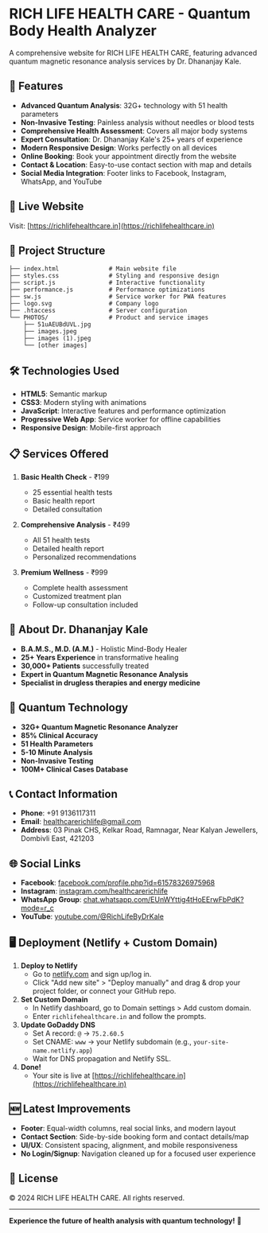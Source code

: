 # RICH LIFE HEALTH CARE - Quantum Body Health Analyzer

A comprehensive website for RICH LIFE HEALTH CARE, featuring advanced quantum magnetic resonance analysis services by Dr. Dhananjay Kale.

## 🌟 Features

- **Advanced Quantum Analysis**: 32G+ technology with 51 health parameters
- **Non-Invasive Testing**: Painless analysis without needles or blood tests
- **Comprehensive Health Assessment**: Covers all major body systems
- **Expert Consultation**: Dr. Dhananjay Kale's 25+ years of experience
- **Modern Responsive Design**: Works perfectly on all devices
- **Online Booking**: Book your appointment directly from the website
- **Contact & Location**: Easy-to-use contact section with map and details
- **Social Media Integration**: Footer links to Facebook, Instagram, WhatsApp, and YouTube

## 🚀 Live Website

Visit: [https://richlifehealthcare.in](https://richlifehealthcare.in)

## 📁 Project Structure

```
├── index.html              # Main website file
├── styles.css              # Styling and responsive design
├── script.js               # Interactive functionality
├── performance.js          # Performance optimizations
├── sw.js                   # Service worker for PWA features
├── logo.svg                # Company logo
├── .htaccess               # Server configuration
└── PHOTOS/                 # Product and service images
    ├── 51uAEUBdUVL.jpg
    ├── images.jpeg
    ├── images (1).jpeg
    └── [other images]
```

## 🛠️ Technologies Used

- **HTML5**: Semantic markup
- **CSS3**: Modern styling with animations
- **JavaScript**: Interactive features and performance optimization
- **Progressive Web App**: Service worker for offline capabilities
- **Responsive Design**: Mobile-first approach

## 📋 Services Offered

1. **Basic Health Check** - ₹199
   - 25 essential health tests
   - Basic health report
   - Detailed consultation

2. **Comprehensive Analysis** - ₹499
   - All 51 health tests
   - Detailed health report
   - Personalized recommendations

3. **Premium Wellness** - ₹999
   - Complete health assessment
   - Customized treatment plan
   - Follow-up consultation included

## 🏥 About Dr. Dhananjay Kale

- **B.A.M.S., M.D. (A.M.)** - Holistic Mind-Body Healer
- **25+ Years Experience** in transformative healing
- **30,000+ Patients** successfully treated
- **Expert in Quantum Magnetic Resonance Analysis**
- **Specialist in drugless therapies and energy medicine**

## 🔬 Quantum Technology

- **32G+ Quantum Magnetic Resonance Analyzer**
- **85% Clinical Accuracy**
- **51 Health Parameters**
- **5-10 Minute Analysis**
- **Non-Invasive Testing**
- **100M+ Clinical Cases Database**

## 📞 Contact Information

- **Phone**: +91 9136117311
- **Email**: healthcarerichlife@gmail.com
- **Address**: 03 Pinak CHS, Kelkar Road, Ramnagar, Near Kalyan Jewellers, Dombivli East, 421203

## 🌐 Social Links

- **Facebook**: [facebook.com/profile.php?id=61578326975968](https://www.facebook.com/profile.php?id=61578326975968)
- **Instagram**: [instagram.com/healthcarerichlife](https://www.instagram.com/healthcarerichlife/)
- **WhatsApp Group**: [chat.whatsapp.com/EUnWYttig4tHoEErwFbPdK?mode=r_c](https://chat.whatsapp.com/EUnWYttig4tHoEErwFbPdK?mode=r_c)
- **YouTube**: [youtube.com/@RichLifeByDrKale](https://www.youtube.com/@RichLifeByDrKale)

## 🖥️ Deployment (Netlify + Custom Domain)

1. **Deploy to Netlify**
   - Go to [netlify.com](https://netlify.com) and sign up/log in.
   - Click "Add new site" > "Deploy manually" and drag & drop your project folder, or connect your GitHub repo.
2. **Set Custom Domain**
   - In Netlify dashboard, go to Domain settings > Add custom domain.
   - Enter `richlifehealthcare.in` and follow the prompts.
3. **Update GoDaddy DNS**
   - Set A record: `@` → `75.2.60.5`
   - Set CNAME: `www` → your Netlify subdomain (e.g., `your-site-name.netlify.app`)
   - Wait for DNS propagation and Netlify SSL.
4. **Done!**
   - Your site is live at [https://richlifehealthcare.in](https://richlifehealthcare.in)

## 🆕 Latest Improvements

- **Footer**: Equal-width columns, real social links, and modern layout
- **Contact Section**: Side-by-side booking form and contact details/map
- **UI/UX**: Consistent spacing, alignment, and mobile responsiveness
- **No Login/Signup**: Navigation cleaned up for a focused user experience

## 📄 License

© 2024 RICH LIFE HEALTH CARE. All rights reserved.

---

**Experience the future of health analysis with quantum technology!** 🚀 